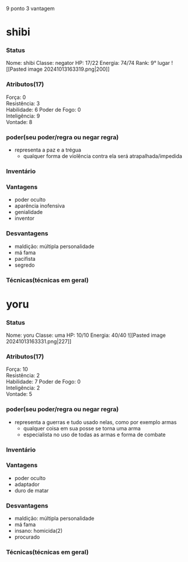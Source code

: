 9 ponto
3 vantagem


# shibi
### Status
Nome: shibi
Classe: negator
HP: 17/22
Energia: 74/74 
Rank: 9° lugar
![[Pasted image 20241013163319.png|200]]
### Atributos(17) 
Força: 0   
Resistência: 3    
Habilidade: 6
Poder de Fogo: 0  
Inteligência: 9  
Vontade: 8  
### poder(seu poder/regra ou negar regra)
- representa a paz e a trégua
	- qualquer forma de violência contra ela será atrapalhada/impedida
### Inventário  


### Vantagens
- poder oculto
- aparência inofensiva
- genialidade
- inventor

### Desvantagens 
- maldição: múltipla personalidade
- má fama
- pacifista
- segredo

### Técnicas(técnicas em geral)


# yoru
### Status
Nome: yoru
Classe: uma
HP: 10/10
Energia: 40/40 
![[Pasted image 20241013163331.png|227]]
### Atributos(17) 
Força: 10   
Resistência: 2    
Habilidade: 7
Poder de Fogo: 0  
Inteligência: 2  
Vontade: 5  

### poder(seu poder/regra ou negar regra)
- representa a guerras e tudo usado nelas, como por exemplo armas
	- qualquer coisa em sua posse se torna uma arma
	- especialista no uso de todas as armas e forma de combate

### Inventário  


### Vantagens
- poder oculto
- adaptador
- duro de matar

### Desvantagens 
- maldição: múltipla personalidade
- má fama
- insano: homicida(2)
- procurado

### Técnicas(técnicas em geral)